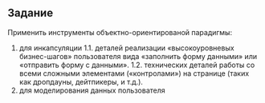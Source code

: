 ## Задание
Применить инструменты объектно-ориентированой парадигмы:

1. для инкапсуляции
1.1. деталей реализации «высокоуровневых бизнес-шагов» пользователя вида «заполнить форму данными» или «отправить форму с данными».
1.2. технических деталей работы со всеми сложными элементами («контролами») на странице (таких как дропдауны, дейтпикеры, и т.д.).
2. для моделирования данных пользователя
